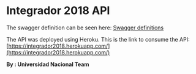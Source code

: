 # Integrador 2018 API

The swagger definition can be seen here: [Swagger definitions](https://app.swaggerhub.com/apis/josedavidrestrepo/Topics-API/1.0.0)

 The API was deployed using Heroku. This is the link to consume the API: [https://integrador2018.herokuapp.com/](https://integrador2018.herokuapp.com/)

**By : Universidad Nacional Team**